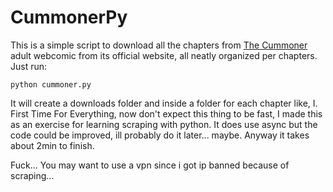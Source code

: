 # CummonerPy
This is a simple script to download all the chapters from [The Cummoner](https://totempole666.com/) adult webcomic from its official website, all neatly organized per chapters.  
Just run:
```
python cummoner.py
```
It will create a downloads folder and inside a folder for each chapter like, I. First Time For Everything, now don't expect this thing to be fast, I made this as an exercise for learning scraping with python. It does use async but the code could be improved, ill probably do it later... maybe. Anyway it takes about 2min to finish.

Fuck... You may want to use a vpn since i got ip banned because of scraping...